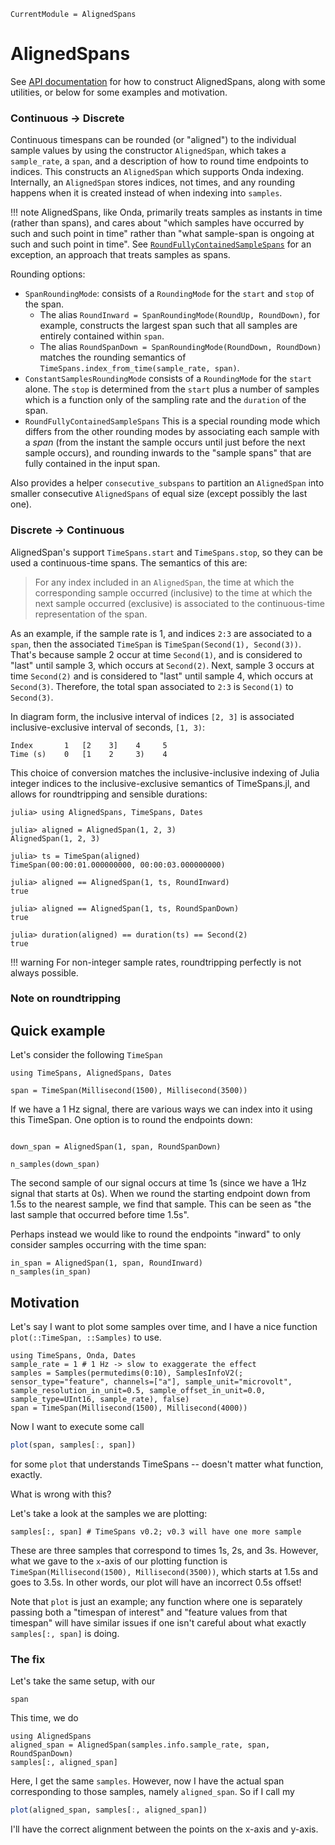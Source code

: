```@meta
CurrentModule = AlignedSpans
```

# AlignedSpans

See [API documentation](@ref) for how to construct AlignedSpans, along with some utilities, or below for some examples and motivation.

### Continuous -> Discrete

Continuous timespans can be rounded (or "aligned") to the individual sample values by using the constructor `AlignedSpan`, which takes a `sample_rate`, a `span`, and a description of how to round time endpoints to indices. This constructs an `AlignedSpan` which supports Onda indexing. Internally, an `AlignedSpan` stores indices, not times, and any rounding happens when it is created instead of when indexing into `samples`.

!!! note
    AlignedSpans, like Onda, primarily treats samples as instants in time (rather than spans), and cares about "which samples have occurred by such and such point in time" rather than "what sample-span is ongoing at such and such point in time". See [`RoundFullyContainedSampleSpans`](@ref) for an exception, an approach that treats samples as spans.

Rounding options:

* `SpanRoundingMode`: consists of a `RoundingMode` for the `start` and `stop` of the span.
    * The alias `RoundInward = SpanRoundingMode(RoundUp, RoundDown)`, for example, constructs the largest span such that all samples are entirely contained within `span`.
    * The alias `RoundSpanDown = SpanRoundingMode(RoundDown, RoundDown)` matches the rounding semantics of `TimeSpans.index_from_time(sample_rate, span)`.
* `ConstantSamplesRoundingMode` consists of a `RoundingMode` for the `start` alone. The `stop` is determined from the `start` plus a number of samples which is a function only of the sampling rate and the `duration` of the span.
* `RoundFullyContainedSampleSpans` This is a special rounding mode which differs from the other rounding modes by associating each sample with a _span_ (from the instant the sample occurs until just before the next sample occurs), and rounding inwards to the "sample spans" that are fully contained in the input span.

Also provides a helper `consecutive_subspans` to partition an `AlignedSpan` into smaller consecutive `AlignedSpans` of equal size (except possibly the last one).

### Discrete -> Continuous 

AlignedSpan's support `TimeSpans.start` and `TimeSpans.stop`, so they can be used a continuous-time spans. The semantics of this are:

> For any index included in an `AlignedSpan`, the time at which the corresponding sample occurred (inclusive) to the time at which the next sample occurred (exclusive) is associated to the continuous-time representation of the span.

As an example, if the sample rate is 1, and indices `2:3` are associated to a `span`, then the associated `TimeSpan` is `TimeSpan(Second(1), Second(3))`. That's because sample 2 occur at time `Second(1)`, and is considered to "last" until sample 3, which occurs at `Second(2)`. Next, sample 3 occurs at time `Second(2)` and is considered to "last" until sample 4, which occurs at `Second(3)`. Therefore, the total span associated to `2:3` is `Second(1)` to `Second(3)`.

In diagram form, the inclusive interval of indices `[2, 3]` is associated inclusive-exclusive interval of seconds, `[1, 3)`:
```
Index       1   [2    3]    4     5
Time (s)    0   [1    2     3)    4
```

This choice of conversion matches the inclusive-inclusive indexing of Julia integer indices to the inclusive-exclusive semantics of TimeSpans.jl, and allows for roundtripping and sensible durations:

```jldoctest
julia> using AlignedSpans, TimeSpans, Dates

julia> aligned = AlignedSpan(1, 2, 3)
AlignedSpan(1, 2, 3)

julia> ts = TimeSpan(aligned)
TimeSpan(00:00:01.000000000, 00:00:03.000000000)

julia> aligned == AlignedSpan(1, ts, RoundInward)
true

julia> aligned == AlignedSpan(1, ts, RoundSpanDown)
true

julia> duration(aligned) == duration(ts) == Second(2)
true
```

!!! warning
    For non-integer sample rates, roundtripping perfectly is not always possible.

### Note on roundtripping


## Quick example

Let's consider the following `TimeSpan`
```@repl timespan
using TimeSpans, AlignedSpans, Dates

span = TimeSpan(Millisecond(1500), Millisecond(3500))
```

If we have a 1 Hz signal, there are various ways we can index into it using this TimeSpan. One option is to round the endpoints down:
```@repl timespan

down_span = AlignedSpan(1, span, RoundSpanDown)

n_samples(down_span)
```
The second sample of our signal occurs at time 1s (since we have a 1Hz signal that starts at 0s). When we round the starting endpoint down from 1.5s to the nearest sample, we find that sample. This can be seen as "the last sample that occurred before time 1.5s".

Perhaps instead we would like to round the endpoints "inward" to only consider samples occurring with the time span:

```@repl timespan
in_span = AlignedSpan(1, span, RoundInward)
n_samples(in_span)
```

## Motivation

Let's say I want to plot some samples over time, and I have a nice function `plot(::TimeSpan, ::Samples)` to use.

```@repl motivation
using TimeSpans, Onda, Dates
sample_rate = 1 # 1 Hz -> slow to exaggerate the effect
samples = Samples(permutedims(0:10), SamplesInfoV2(; sensor_type="feature", channels=["a"], sample_unit="microvolt", sample_resolution_in_unit=0.5, sample_offset_in_unit=0.0, sample_type=UInt16, sample_rate), false)
span = TimeSpan(Millisecond(1500), Millisecond(4000))
```

Now I want to execute some call

```julia
plot(span, samples[:, span])
```

for some `plot` that understands TimeSpans -- doesn't matter what function, exactly.

What is wrong with this?

Let's take a look at the samples we are plotting:
```@repl motivation
samples[:, span] # TimeSpans v0.2; v0.3 will have one more sample
```
These are three samples that correspond to times 1s, 2s, and 3s. However, what we gave to the `x`-axis of our plotting function is `TimeSpan(Millisecond(1500), Millisecond(3500))`, which starts at 1.5s and goes to 3.5s. In other words, our plot will have an incorrect 0.5s offset!

Note that `plot` is just an example; any function where one is separately passing both a "timespan of interest" and "feature values from that timespan" will have similar issues if one isn't careful about what exactly `samples[:, span]` is doing.

### The fix

Let's take the same setup, with our
```@repl motivation
span
```

This time, we do
```@repl motivation
using AlignedSpans
aligned_span = AlignedSpan(samples.info.sample_rate, span, RoundSpanDown)
samples[:, aligned_span]
```

Here, I get the same `samples`. However, now I have the actual span corresponding to those samples, namely `aligned_span`. So if I call my

```julia
plot(aligned_span, samples[:, aligned_span])
```

I'll have the correct alignment between the points on the x-axis and y-axis.
